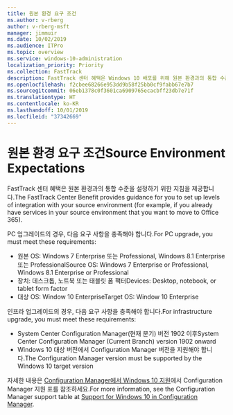 ```yaml
---
title: 원본 환경 요구 조건
ms.author: v-rberg
author: v-rberg-msft
manager: jimmuir
ms.date: 10/02/2019
ms.audience: ITPro
ms.topic: overview
ms.service: windows-10-administration
localization_priority: Priority
ms.collection: FastTrack
description: FastTrack 센터 혜택은 Windows 10 배포를 위해 원본 환경과의 통합 수준을 설정하기 위한 지침을 제공합니다.
ms.openlocfilehash: f2cbee68266e953dd9b58f25bb0cf9fabb67e7b7
ms.sourcegitcommit: 06eb1378c0f3601ca6909765ecacbff23db7e71f
ms.translationtype: HT
ms.contentlocale: ko-KR
ms.lasthandoff: 10/01/2019
ms.locfileid: "37342669"
---
```

# <a name="source-environment-expectations"></a><span data-ttu-id="0b214-103">원본 환경 요구 조건</span><span class="sxs-lookup"><span data-stu-id="0b214-103">Source Environment Expectations</span></span>

<span data-ttu-id="0b214-104">FastTrack 센터 혜택은 원본 환경과의 통합 수준을 설정하기 위한 지침을 제공합니다.</span><span class="sxs-lookup"><span data-stu-id="0b214-104">The FastTrack Center Benefit provides guidance for you to set up levels of integration with your source environment (for example, if you already have services in your source environment that you want to move to Office 365).</span></span>
  
<span data-ttu-id="0b214-105">PC 업그레이드의 경우, 다음 요구 사항을 충족해야 합니다.</span><span class="sxs-lookup"><span data-stu-id="0b214-105">For PC upgrade, you must meet these requirements:</span></span>

- <span data-ttu-id="0b214-106">원본 OS: Windows 7 Enterprise 또는 Professional, Windows 8.1 Enterprise 또는 Professional</span><span class="sxs-lookup"><span data-stu-id="0b214-106">Source OS: Windows 7 Enterprise or Professional, Windows 8.1 Enterprise or Professional</span></span>
- <span data-ttu-id="0b214-107">장치: 데스크톱, 노트북 또는 태블릿 폼 팩터</span><span class="sxs-lookup"><span data-stu-id="0b214-107">Devices: Desktop, notebook, or tablet form factor</span></span>
- <span data-ttu-id="0b214-108">대상 OS: Window 10 Enterprise</span><span class="sxs-lookup"><span data-stu-id="0b214-108">Target OS: Window 10 Enterprise</span></span>

<span data-ttu-id="0b214-109">인프라 업그레이드의 경우, 다음 요구 사항을 충족해야 합니다.</span><span class="sxs-lookup"><span data-stu-id="0b214-109">For infrastructure upgrade, you must meet these requirements:</span></span>   

- <span data-ttu-id="0b214-110">System Center Configuration Manager(현재 분기) 버전 1902 이후</span><span class="sxs-lookup"><span data-stu-id="0b214-110">System Center Configuration Manager (Current Branch) version 1902 onward</span></span> 
- <span data-ttu-id="0b214-111">Windows 10 대상 버전에서 Configuration Manager 버전을 지원해야 합니다.</span><span class="sxs-lookup"><span data-stu-id="0b214-111">The Configuration Manager version must be supported by the Windows 10 target version</span></span>

<span data-ttu-id="0b214-112">자세한 내용은 [Configuration Manager에서 Windows 10 지원](https://docs.microsoft.com/sccm/core/plan-design/configs/support-for-windows-10)에서 Configuration Manager 지원 표를 참조하세요.</span><span class="sxs-lookup"><span data-stu-id="0b214-112">For more information, see the Configuration Manager support table at [Support for Windows 10 in Configuration Manager](https://docs.microsoft.com/sccm/core/plan-design/configs/support-for-windows-10).</span></span>
  

 